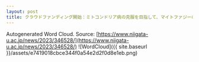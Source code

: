 ```yaml
---
layout: post
title: クラウドファンディング開始：ミトコンドリア病の克服を目指して、マイトファジーの研究を進めたい！
---
```

Autogenerated Word Cloud.
Source\: [https://www.niigata-u.ac.jp/news/2023/346528/](https://www.niigata-u.ac.jp/news/2023/346528/)
![WordCloud]({{ site.baseurl }}/assets/e7419018cbce344f0a54e2d2f0d8e1eb.png)